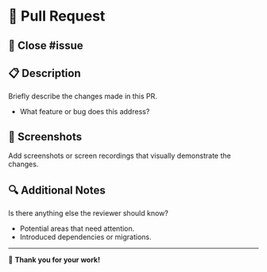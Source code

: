 # 🚀 Pull Request  

## 🔗 Close #issue  

## 📋 Description  
Briefly describe the changes made in this PR.  
- What feature or bug does this address?       

## 📂 Screenshots  
Add screenshots or screen recordings that visually demonstrate the changes.  

## 🔍 Additional Notes  
Is there anything else the reviewer should know?  
- Potential areas that need attention.  
- Introduced dependencies or migrations.  

---  
🙏 **Thank you for your work!** 